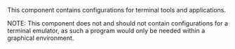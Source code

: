 This component contains configurations for terminal tools and applications.

NOTE: This component does not and should not contain configurations for a terminal emulator, as such a program would only be needed within a graphical environment.

